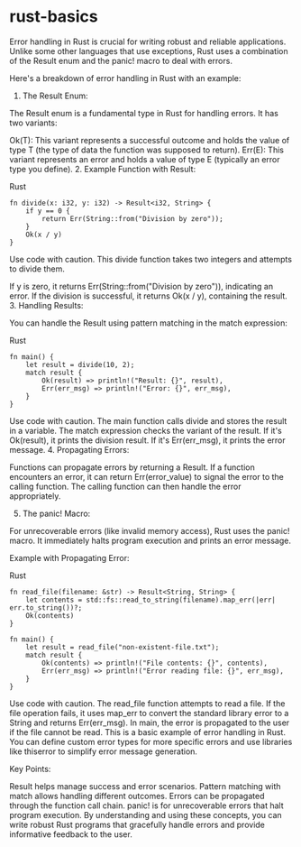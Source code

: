 # rust-basics
Error handling in Rust is crucial for writing robust and reliable applications. Unlike some other languages that use exceptions, Rust uses a combination of the Result enum and the panic! macro to deal with errors.

Here's a breakdown of error handling in Rust with an example:

1. The Result Enum:

The Result enum is a fundamental type in Rust for handling errors. It has two variants:

Ok(T): This variant represents a successful outcome and holds the value of type T (the type of data the function was supposed to return).
Err(E): This variant represents an error and holds a value of type E (typically an error type you define).
2. Example Function with Result:

Rust
```
fn divide(x: i32, y: i32) -> Result<i32, String> {
    if y == 0 {
        return Err(String::from("Division by zero"));
    }
    Ok(x / y)
}
```
Use code with caution.
This divide function takes two integers and attempts to divide them.

If y is zero, it returns Err(String::from("Division by zero")), indicating an error.
If the division is successful, it returns Ok(x / y), containing the result.
3. Handling Results:

You can handle the Result using pattern matching in the match expression:

Rust
```
fn main() {
    let result = divide(10, 2);
    match result {
        Ok(result) => println!("Result: {}", result),
        Err(err_msg) => println!("Error: {}", err_msg),
    }
}
```
Use code with caution.
The main function calls divide and stores the result in a variable.
The match expression checks the variant of the result.
If it's Ok(result), it prints the division result.
If it's Err(err_msg), it prints the error message.
4. Propagating Errors:

Functions can propagate errors by returning a Result. If a function encounters an error, it can return Err(error_value) to signal the error to the calling function. The calling function can then handle the error appropriately.

5. The panic! Macro:

For unrecoverable errors (like invalid memory access), Rust uses the panic! macro. It immediately halts program execution and prints an error message.

Example with Propagating Error:

Rust
```
fn read_file(filename: &str) -> Result<String, String> {
    let contents = std::fs::read_to_string(filename).map_err(|err| err.to_string())?;
    Ok(contents)
}

fn main() {
    let result = read_file("non-existent-file.txt");
    match result {
        Ok(contents) => println!("File contents: {}", contents),
        Err(err_msg) => println!("Error reading file: {}", err_msg),
    }
}
```
Use code with caution.
The read_file function attempts to read a file.
If the file operation fails, it uses map_err to convert the standard library error to a String and returns Err(err_msg).
In main, the error is propagated to the user if the file cannot be read.
This is a basic example of error handling in Rust. You can define custom error types for more specific errors and use libraries like thiserror to simplify error message generation.

Key Points:

Result helps manage success and error scenarios.
Pattern matching with match allows handling different outcomes.
Errors can be propagated through the function call chain.
panic! is for unrecoverable errors that halt program execution.
By understanding and using these concepts, you can write robust Rust programs that gracefully handle errors and provide informative feedback to the user.
